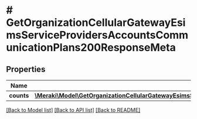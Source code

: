 # # GetOrganizationCellularGatewayEsimsServiceProvidersAccountsCommunicationPlans200ResponseMeta

## Properties

Name | Type | Description | Notes
------------ | ------------- | ------------- | -------------
**counts** | [**\Meraki\Model\GetOrganizationCellularGatewayEsimsServiceProvidersAccountsCommunicationPlans200ResponseMetaCounts**](GetOrganizationCellularGatewayEsimsServiceProvidersAccountsCommunicationPlans200ResponseMetaCounts.md) |  | [optional]

[[Back to Model list]](../../README.md#models) [[Back to API list]](../../README.md#endpoints) [[Back to README]](../../README.md)
